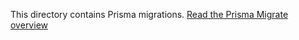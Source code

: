 This directory contains Prisma migrations.
[Read the Prisma Migrate overview](https://www.prisma.io/docs/orm/prisma-migrate/understanding-prisma-migrate/overview)
